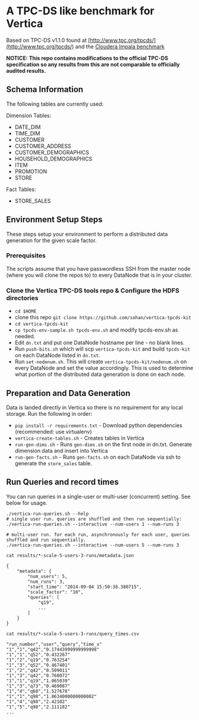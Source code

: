 # A TPC-DS like benchmark for Vertica

Based on TPC-DS v1.1.0 found at [http://www.tpc.org/tpcds/](http://www.tpc.org/tpcds/) and the [Cloudera Impala benchmark](https://github.com/cloudera/impala-tpcds-kit)

**NOTICE: This repo contains modifications to the official TPC-DS specification so any results from this are not comparable to officially audited results.**

## Schema Information

The following tables are currently used:

Dimension Tables:

* DATE_DIM
* TIME_DIM
* CUSTOMER
* CUSTOMER_ADDRESS
* CUSTOMER_DEMOGRAPHICS
* HOUSEHOLD_DEMOGRAPHICS
* ITEM
* PROMOTION
* STORE

Fact Tables:

* STORE_SALES

## Environment Setup Steps

These steps setup your environment to perform a distributed data generation for the given
scale factor.

### Prerequisites

The scripts assume that you have passwordless SSH from the master node (where you will clone the repos to) to every DataNode that is in your cluster.

### Clone the Vertica TPC-DS tools repo & Configure the HDFS directories

* `cd $HOME`
* clone this repo `git clone https://github.com/sohan/vertica-tpcds-kit`
* `cd vertica-tpcds-kit`
* `cp tpcds-env-sample.sh tpcds-env.sh` and modify tpcds-env.sh as needed.
* Edit `dn.txt` and put one DataNode hostname per line - no blank lines.
* Run `push-bits.sh` which will scp `vertica-tpcds-kit` and build `tpcds-kit` on each DataNode listed in `dn.txt`.
* Run `set-nodenum.sh`.  This will create `vertica-tpcds-kit/nodenum.sh` on every DataNode and set the value accordingly. This is used to determine what portion of the distributed data generation is done on each node.

## Preparation and Data Generation

Data is landed directly in Vertica so there is no requirement for any local storage. Run the following in order:

* `pip install -r requirements.txt` - Download python dependencies (recommended: use virtualenv)
* `vertica-create-tables.sh` - Creates tables in Vertica
* `run-gen-dims.sh` - Runs `gen-dims.sh` on the first node in dn.txt. Generate dimension data and insert into Vertica
* `run-gen-facts.sh` - Runs `gen-facts.sh` on each DataNode via ssh to generate the `store_sales` table.

## Run Queries and record times

You can run queries in a single-user or multi-user (concurrent) setting. See below for usage.

```
./vertica-run-queries.sh --help
# single user run. queries are shuffled and then run sequentially:
./vertica-run-queries.sh --interactive --num-users 1 --num-runs 3

# multi-user run. for each run, asynchronously for each user, queries shuffled and run sequentially.
./vertica-run-queries.sh --interactive --num-users 5 --num-runs 3
```

```
cat results/*-scale-5-users-3-runs/metadata.json

{
    "metadata": {
        "num_users": 5, 
        "num_runs": 3, 
        "start_time": "2014-09-04 15:50:38.380715", 
        "scale_factor": "10", 
        "queries": [
            "q19", 
            ...
        ]
    }
}
```

```
cat results/*-scale-5-users-3-runs/query_times.csv

"run_number","user","query","time_s"
"1","1","q42","0.17443999999999998"
"1","1","q52","0.432267"
"1","2","q19","0.763254"
"1","3","q52","0.467401"
"1","2","q42","0.509011"
"1","3","q42","0.760072"
"1","1","q19","1.065039"
"1","3","q73","0.469087"
"1","4","q68","1.527678"
"1","1","q98","1.8634000000000002"
"1","4","q98","2.42102"
"1","5","q98","2.111182"
...
```

